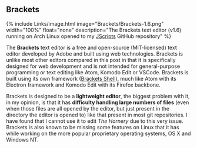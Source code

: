 
## Brackets
{% include Links/image.html image="Brackets/Brackets-1.6.png" width="100%" float="none" description="The Brackets text editor (v1.6) running on Arch Linux opened to my [JScripts][1] GitHub repository" %}

The **Brackets** text editor is a free and open-source (MIT-licensed) text editor developed by Adobe and built using web technologies. Brackets is unlike most other editors compared in this post in that it is specifically designed for web development and is not intended for general-purpose programming or text editing like Atom, Komodo Edit or VSCode. Brackets is built using its own framework ([Brackets Shell][2]), much like Atom with its Electron framework and Komodo Edit with its Firefox backbone.

Brackets is designed to be a **lightweight editor**, the biggest problem with it, in my opinion, is that it has **difficulty handling large numbers of files** (even when those files are all opened by the editor, but just present in the directory the editor is opened to) like that present in most git repositories. I have found that I cannot use it to edit *The Hornery* due to this very issue. Brackets is also known to be missing some features on Linux that it has while working on the more popular proprietary operating systems, OS X and Windows NT. 

[1]: https://github.com/fusion809/JScripts
[2]: https://github.com/adobe/brackets-shell
